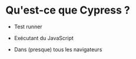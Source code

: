 <!-- .slide: class="center" -->

# Qu'est-ce que Cypress ? 

 * Test runner

 * Exécutant du JavaScript

 * Dans (presque) tous les navigateurs